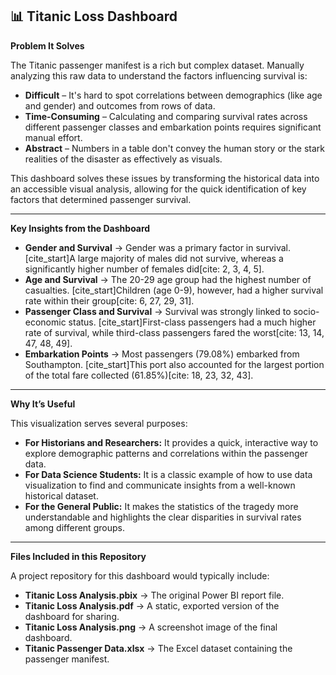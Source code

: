 
## 📊 Titanic Loss Dashboard

 **Problem It Solves**

The Titanic passenger manifest is a rich but complex dataset. Manually analyzing this raw data to understand the factors influencing survival is:

* **Difficult** – It's hard to spot correlations between demographics (like age and gender) and outcomes from rows of data.
* **Time-Consuming** – Calculating and comparing survival rates across different passenger classes and embarkation points requires significant manual effort.
* **Abstract** – Numbers in a table don't convey the human story or the stark realities of the disaster as effectively as visuals.

This dashboard solves these issues by transforming the historical data into an accessible visual analysis, allowing for the quick identification of key factors that determined passenger survival.

---

 **Key Insights from the Dashboard**

* **Gender and Survival** → Gender was a primary factor in survival. [cite_start]A large majority of males did not survive, whereas a significantly higher number of females did[cite: 2, 3, 4, 5].
* **Age and Survival** → The 20-29 age group had the highest number of casualties. [cite_start]Children (age 0-9), however, had a higher survival rate within their group[cite: 6, 27, 29, 31].
* **Passenger Class and Survival** → Survival was strongly linked to socio-economic status. [cite_start]First-class passengers had a much higher rate of survival, while third-class passengers fared the worst[cite: 13, 14, 47, 48, 49].
* **Embarkation Points** → Most passengers (79.08%) embarked from Southampton. [cite_start]This port also accounted for the largest portion of the total fare collected (61.85%)[cite: 18, 23, 32, 43].

---

 **Why It’s Useful**

This visualization serves several purposes:

* **For Historians and Researchers:** It provides a quick, interactive way to explore demographic patterns and correlations within the passenger data.
* **For Data Science Students:** It is a classic example of how to use data visualization to find and communicate insights from a well-known historical dataset.
* **For the General Public:** It makes the statistics of the tragedy more understandable and highlights the clear disparities in survival rates among different groups.

---

 **Files Included in this Repository**

A project repository for this dashboard would typically include:

* **Titanic Loss Analysis.pbix** → The original Power BI report file.
* **Titanic Loss Analysis.pdf** → A static, exported version of the dashboard for sharing.
* **Titanic Loss Analysis.png** → A screenshot image of the final dashboard.
* **Titanic Passenger Data.xlsx** → The Excel dataset containing the passenger manifest.
